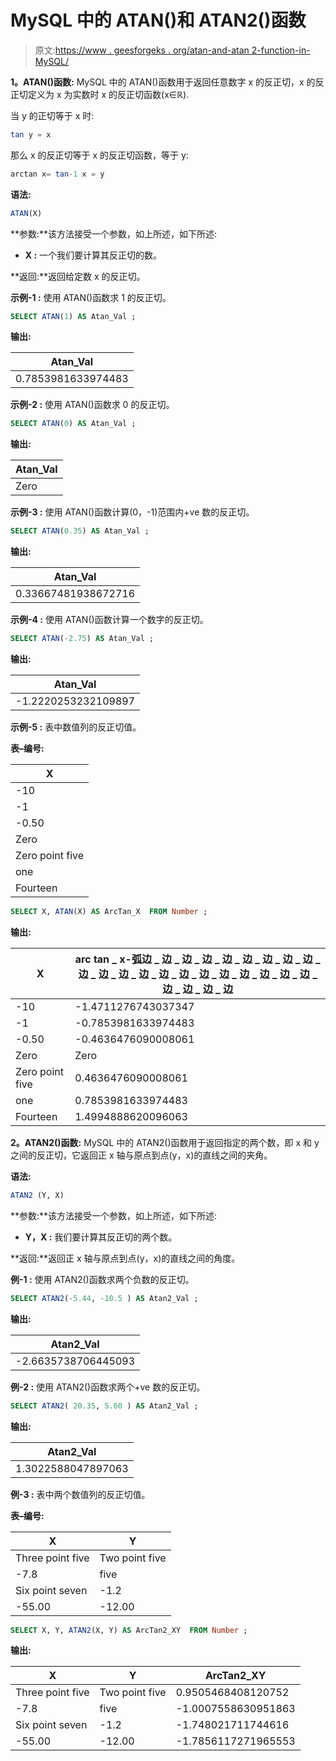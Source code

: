 # MySQL 中的 ATAN()和 ATAN2()函数

> 原文:[https://www . geesforgeks . org/atan-and-atan 2-function-in-MySQL/](https://www.geeksforgeeks.org/atan-and-atan2-function-in-mysql/)

**1。ATAN()函数:**
MySQL 中的 ATAN()函数用于返回任意数字 x 的反正切，x 的反正切定义为 x 为实数时 x 的反正切函数(x∈ℝ).

当 y 的正切等于 x 时:

```sql
tan y = x
```

那么 x 的反正切等于 x 的反正切函数，等于 y:

```sql
arctan x= tan-1 x = y
```

**语法:**

```sql
ATAN(X)

```

**参数:**该方法接受一个参数，如上所述，如下所述:

*   **X :** 一个我们要计算其反正切的数。

**返回:**返回给定数 x 的反正切。

**示例-1 :** 使用 ATAN()函数求 1 的反正切。

```sql
SELECT ATAN(1) AS Atan_Val ;

```

**输出:**

| Atan_Val |
| --- |
| 0.7853981633974483 |

**示例-2 :** 使用 ATAN()函数求 0 的反正切。

```sql
SELECT ATAN(0) AS Atan_Val ;

```

**输出:**

| Atan_Val |
| --- |
| Zero |

**示例-3 :** 使用 ATAN()函数计算(0，-1)范围内+ve 数的反正切。

```sql
SELECT ATAN(0.35) AS Atan_Val ;

```

**输出:**

| Atan_Val |
| --- |
| 0.33667481938672716 |

**示例-4 :** 使用 ATAN()函数计算一个数字的反正切。

```sql
SELECT ATAN(-2.75) AS Atan_Val ;

```

**输出:**

| Atan_Val |
| --- |
| -1.2220253232109897 |

**示例-5 :** 表中数值列的反正切值。

**表–编号:**

| X |
| --- |
| -10 |
| -1 |
| -0.50 |
| Zero |
| Zero point five |
| one |
| Fourteen |

```sql
SELECT X, ATAN(X) AS ArcTan_X  FROM Number ;

```

**输出:**

| X | arc tan _ x-弧边 _ 边 _ 边 _ 边 _ 边 _ 边 _ 边 _ 边 _ 边 _ 边 _ 边 _ 边 _ 边 _ 边 _ 边 _ 边 _ 边 _ 边 _ 边 _ 边 _ 边 _ 边 _ 边 _ 边 _ 边 |
| --- | --- |
| -10 | -1.4711276743037347 |
| -1 | -0.7853981633974483 |
| -0.50 | -0.4636476090008061 |
| Zero | Zero |
| Zero point five | 0.4636476090008061 |
| one | 0.7853981633974483 |
| Fourteen | 1.4994888620096063 |

**2。ATAN2()函数:**
MySQL 中的 ATAN2()函数用于返回指定的两个数，即 x 和 y 之间的反正切，它返回正 x 轴与原点到点(y，x)的直线之间的夹角。

**语法:**

```sql
ATAN2 (Y, X)

```

**参数:**该方法接受一个参数，如上所述，如下所述:

*   **Y，X :** 我们要计算其反正切的两个数。

**返回:**返回正 x 轴与原点到点(y，x)的直线之间的角度。

**例-1 :** 使用 ATAN2()函数求两个负数的反正切。

```sql
SELECT ATAN2(-5.44, -10.5 ) AS Atan2_Val ;

```

**输出:**

| Atan2_Val |
| --- |
| -2.6635738706445093 |

**例-2 :** 使用 ATAN2()函数求两个+ve 数的反正切。

```sql
SELECT ATAN2( 20.35, 5.60 ) AS Atan2_Val ;

```

**输出:**

| Atan2_Val |
| --- |
| 1.3022588047897063 |

**例-3 :** 表中两个数值列的反正切值。

**表–编号:**

| X | Y |
| --- | --- |
| Three point five | Two point five |
| -7.8 | five |
| Six point seven | -1.2 |
| -55.00 | -12.00 |

```sql
SELECT X, Y, ATAN2(X, Y) AS ArcTan2_XY  FROM Number ;

```

**输出:**

| X | Y | ArcTan2_XY |
| --- | --- | --- |
| Three point five | Two point five | 0.9505468408120752 |
| -7.8 | five | -1.0007558630951863 |
| Six point seven | -1.2 | -1.748021711744616 |
| -55.00 | -12.00 | -1.7856117271965553 |